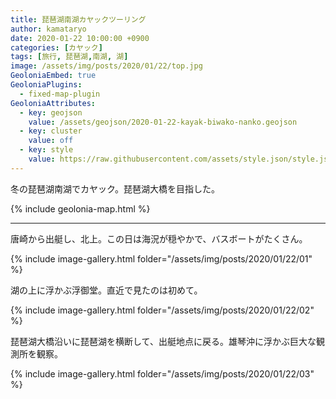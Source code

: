 ```yaml
---
title: 琵琶湖南湖カヤックツーリング
author: kamataryo
date: 2020-01-22 10:00:00 +0900
categories: [カヤック]
tags: [旅行, 琵琶湖,南湖, 湖]
image: /assets/img/posts/2020/01/22/top.jpg
GeoloniaEmbed: true
GeoloniaPlugins:
  - fixed-map-plugin
GeoloniaAttributes:
  - key: geojson
    value: /assets/geojson/2020-01-22-kayak-biwako-nanko.geojson
  - key: cluster
    value: off
  - key: style
    value: https://raw.githubusercontent.com/assets/style.json/style.json
---
```


冬の琵琶湖南湖でカヤック。琵琶湖大橋を目指した。

{% include geolonia-map.html %}

---

唐崎から出艇し、北上。この日は海況が穏やかで、バスボートがたくさん。

{% include image-gallery.html folder="/assets/img/posts/2020/01/22/01" %}

湖の上に浮かぶ浮御堂。直近で見たのは初めて。

{% include image-gallery.html folder="/assets/img/posts/2020/01/22/02" %}

琵琶湖大橋沿いに琵琶湖を横断して、出艇地点に戻る。雄琴沖に浮かぶ巨大な観測所を観察。

{% include image-gallery.html folder="/assets/img/posts/2020/01/22/03" %}
